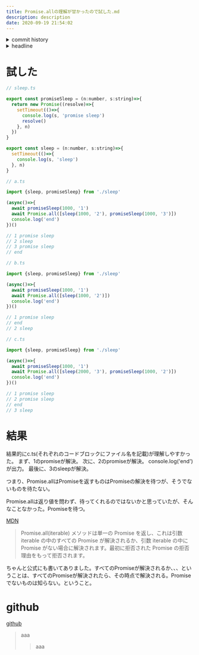 ```yaml
---
title: Promise.allの理解が甘かったので試した.md
description: description
date: 2020-09-19 21:54:02
---
```

<!-- history area start -->
<details><summary>commit history</summary><div><ol>
<li>2020/09/19 19:38:31 3213b6d</li>
</ol></div></details>
<!-- history area end -->
<!-- toc area start -->
<details><summary>headline</summary><div>
<!-- START doctoc generated TOC please keep comment here to allow auto update -->
<!-- DON'T EDIT THIS SECTION, INSTEAD RE-RUN doctoc TO UPDATE -->


- [試した](#%E8%A9%A6%E3%81%97%E3%81%9F)
- [結果](#%E7%B5%90%E6%9E%9C)
- [github](#github)

<!-- END doctoc generated TOC please keep comment here to allow auto update -->

</div></details>

<!-- toc area end -->
# 試した

```javascript
// sleep.ts

export const promiseSleep = (n:number, s:string)=>{
  return new Promise((resolve)=>{
    setTimeout(()=>{
      console.log(s, 'promise sleep')
      resolve()
    }, n)
  })
}

export const sleep = (n:number, s:string)=>{
  setTimeout(()=>{
    console.log(s, 'sleep')
  }, n)
}

```

```javascript
// a.ts

import {sleep, promiseSleep} from './sleep'

(async()=>{
  await promiseSleep(1000, '1')
  await Promise.all([sleep(1000, '2'), promiseSleep(1000, '3')])
  console.log('end')
})()

// 1 promise sleep
// 2 sleep
// 3 promise sleep
// end
```

```javascript
// b.ts

import {sleep, promiseSleep} from './sleep'

(async()=>{
  await promiseSleep(1000, '1')
  await Promise.all([sleep(1000, '2')])
  console.log('end')
})()

// 1 promise sleep
// end
// 2 sleep
```

```javascript
// c.ts

import {sleep, promiseSleep} from './sleep'

(async()=>{
  await promiseSleep(1000, '1')
  await Promise.all([sleep(2000, '3'), promiseSleep(1000, '2')])
  console.log('end')
})()

// 1 promise sleep
// 2 promise sleep
// end
// 3 sleep
```

# 結果
結果的にc.ts(それぞれのコードブロックにファイル名を記載)が理解しやすかった。
まず、1のpromiseが解決。
次に、2のpromiseが解決。
console.log('end')が出力。
最後に、3のsleepが解決。

つまり、Promise.allはPromiseを返すものはPromiseの解決を待つが、そうでないものを待たない。

Promise.allは返り値を問わず、待ってくれるのではないかと思っていたが、そんなことなかった。Promiseを待つ。

[MDN](https://developer.mozilla.org/ja/docs/Web/JavaScript/Reference/Global_Objects/Promise/all)

> Promise.all(iterable) メソッドは単一の Promise を返し、これは引数 iterable の中のすべての Promise が解決されるか、引数 iterable の中に Promise がない場合に解決されます。最初に拒否された Promise の拒否理由をもって拒否されます。

ちゃんと公式にも書いてありました。すべてのPromiseが解決されるか、、、ということは、すべてのPromiseが解決されたら、その時点で解決される。Promiseでないものは知らない。ということ。

# github
[github](https://github.com/kajirikajiri/test-promise)

> aaa
>> aaa
